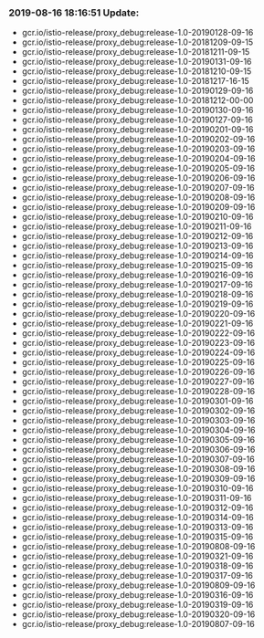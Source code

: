 ### 2019-08-16 18:16:51 Update:

- gcr.io/istio-release/proxy_debug:release-1.0-20190128-09-16
- gcr.io/istio-release/proxy_debug:release-1.0-20181209-09-15
- gcr.io/istio-release/proxy_debug:release-1.0-20181211-09-15
- gcr.io/istio-release/proxy_debug:release-1.0-20190131-09-16
- gcr.io/istio-release/proxy_debug:release-1.0-20181210-09-15
- gcr.io/istio-release/proxy_debug:release-1.0-20181217-16-15
- gcr.io/istio-release/proxy_debug:release-1.0-20190129-09-16
- gcr.io/istio-release/proxy_debug:release-1.0-20181212-00-00
- gcr.io/istio-release/proxy_debug:release-1.0-20190130-09-16
- gcr.io/istio-release/proxy_debug:release-1.0-20190127-09-16
- gcr.io/istio-release/proxy_debug:release-1.0-20190201-09-16
- gcr.io/istio-release/proxy_debug:release-1.0-20190202-09-16
- gcr.io/istio-release/proxy_debug:release-1.0-20190203-09-16
- gcr.io/istio-release/proxy_debug:release-1.0-20190204-09-16
- gcr.io/istio-release/proxy_debug:release-1.0-20190205-09-16
- gcr.io/istio-release/proxy_debug:release-1.0-20190206-09-16
- gcr.io/istio-release/proxy_debug:release-1.0-20190207-09-16
- gcr.io/istio-release/proxy_debug:release-1.0-20190208-09-16
- gcr.io/istio-release/proxy_debug:release-1.0-20190209-09-16
- gcr.io/istio-release/proxy_debug:release-1.0-20190210-09-16
- gcr.io/istio-release/proxy_debug:release-1.0-20190211-09-16
- gcr.io/istio-release/proxy_debug:release-1.0-20190212-09-16
- gcr.io/istio-release/proxy_debug:release-1.0-20190213-09-16
- gcr.io/istio-release/proxy_debug:release-1.0-20190214-09-16
- gcr.io/istio-release/proxy_debug:release-1.0-20190215-09-16
- gcr.io/istio-release/proxy_debug:release-1.0-20190216-09-16
- gcr.io/istio-release/proxy_debug:release-1.0-20190217-09-16
- gcr.io/istio-release/proxy_debug:release-1.0-20190218-09-16
- gcr.io/istio-release/proxy_debug:release-1.0-20190219-09-16
- gcr.io/istio-release/proxy_debug:release-1.0-20190220-09-16
- gcr.io/istio-release/proxy_debug:release-1.0-20190221-09-16
- gcr.io/istio-release/proxy_debug:release-1.0-20190222-09-16
- gcr.io/istio-release/proxy_debug:release-1.0-20190223-09-16
- gcr.io/istio-release/proxy_debug:release-1.0-20190224-09-16
- gcr.io/istio-release/proxy_debug:release-1.0-20190225-09-16
- gcr.io/istio-release/proxy_debug:release-1.0-20190226-09-16
- gcr.io/istio-release/proxy_debug:release-1.0-20190227-09-16
- gcr.io/istio-release/proxy_debug:release-1.0-20190228-09-16
- gcr.io/istio-release/proxy_debug:release-1.0-20190301-09-16
- gcr.io/istio-release/proxy_debug:release-1.0-20190302-09-16
- gcr.io/istio-release/proxy_debug:release-1.0-20190303-09-16
- gcr.io/istio-release/proxy_debug:release-1.0-20190304-09-16
- gcr.io/istio-release/proxy_debug:release-1.0-20190305-09-16
- gcr.io/istio-release/proxy_debug:release-1.0-20190306-09-16
- gcr.io/istio-release/proxy_debug:release-1.0-20190307-09-16
- gcr.io/istio-release/proxy_debug:release-1.0-20190308-09-16
- gcr.io/istio-release/proxy_debug:release-1.0-20190309-09-16
- gcr.io/istio-release/proxy_debug:release-1.0-20190310-09-16
- gcr.io/istio-release/proxy_debug:release-1.0-20190311-09-16
- gcr.io/istio-release/proxy_debug:release-1.0-20190312-09-16
- gcr.io/istio-release/proxy_debug:release-1.0-20190314-09-16
- gcr.io/istio-release/proxy_debug:release-1.0-20190313-09-16
- gcr.io/istio-release/proxy_debug:release-1.0-20190315-09-16
- gcr.io/istio-release/proxy_debug:release-1.0-20190808-09-16
- gcr.io/istio-release/proxy_debug:release-1.0-20190321-09-16
- gcr.io/istio-release/proxy_debug:release-1.0-20190318-09-16
- gcr.io/istio-release/proxy_debug:release-1.0-20190317-09-16
- gcr.io/istio-release/proxy_debug:release-1.0-20190809-09-16
- gcr.io/istio-release/proxy_debug:release-1.0-20190316-09-16
- gcr.io/istio-release/proxy_debug:release-1.0-20190319-09-16
- gcr.io/istio-release/proxy_debug:release-1.0-20190320-09-16
- gcr.io/istio-release/proxy_debug:release-1.0-20190807-09-16
